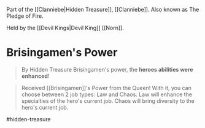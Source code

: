 Part of the [[Clanniebe|Hidden Treasure]], [[Clanniebe]]. Also known as The Pledge of Fire.

Held by the [[Devil Kings|Devil King]] [[Norn]].
# Brisingamen's Power
>By Hidden Treasure Brisingamen's power, the **heroes abilities were enhanced**!

>Received [[Brisingamen]]'s Power from the Queen!
>With it, you can choose between 2 job types: Law and Chaos.
>Law will enhance the specialties of the hero's current job.
>Chaos will bring diversity to the hero's current job.

#hidden-treasure 